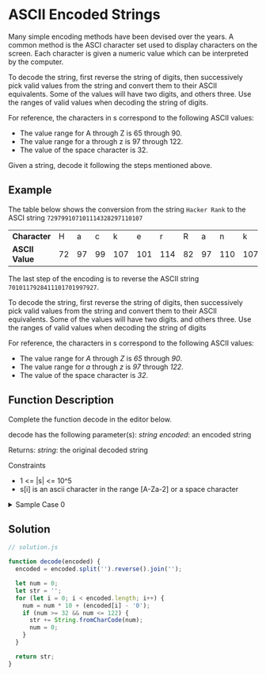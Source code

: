 # ASCII Encoded Strings

Many simple encoding methods have been devised over the years. A common method is the ASCI character set used to display characters on the screen. Each character is given a numeric value which can be interpreted by the computer.

To decode the string, first reverse the string of digits, then successively pick valid values from the string and convert them to their ASCII equivalents. Some of the values will have two digits, and others three. Use the ranges of valid values when decoding the string of digits.

For reference, the characters in s correspond to the following ASCII values:

- The value range for A through Z is 65 through 90.
- The value range for a through z is 97 through 122.
- The value of the space character is 32.

Given a string, decode it following the steps mentioned above.

## Example

The table below shows the conversion from the string `Hacker Rank` to the ASCI string `729799107101114328297110107`

|             |    |    |    |     |     |     |    |    |     |     |
| ----------- | -- | -- | -- | --- | --- | --- | -- | -- | --- | --- |
| **Character**   | H  | a  | c  | k   | e   | r   | R  | a  | n   | k   |
| **ASCII Value** | 72 | 97 | 99 | 107 | 101 | 114 | 82 | 97 | 110 | 107 |

The last step of the encoding is to reverse the ASCII string `7010117928411101701997927`.

To decode the string, first reverse the string of digits, then successively pick valid values from the string and convert them to their ASCIl equivalents. Some of the values will have two digits. and others three. Use the ranges of valid values when decoding the string of digits

For reference, the characters in s correspond to the following ASCII values:

- The value range for _A_ through _Z_ is _65_ through _90_.
- The value range for _a_ through _z_ is _97_ through _122_.
- The value of the space character is _32_.

## Function Description

Complete the function decode in the editor below.

decode has the following parameter(s):
  _string encoded_: an encoded string

Returns:
  _string_: the original decoded string

Constraints

- 1 <= |s| <= 10^5
- s[i] is an ascii character in the range [A-Za-2] or a space character


<details>
  <summary>Sample Case 0</summary>

__Sample Input__

```c
STDIN                                                 Function
-----                                                 ---------
23511011501782351112179911801562340161171141148   →   string decode = "23511011501782351112179911801562340161171141148"
```

__Sample Output__

```txt
Truth Always Wins
```

__Explanation__

Reverse _encoded_ to get _84114117116104326510811997121115328710511011522_. Then replace each ASCII value with its corresponding character
</details>

## Solution

```js
// solution.js

function decode(encoded) {
  encoded = encoded.split('').reverse().join('');

  let num = 0;
  let str = '';
  for (let i = 0; i < encoded.length; i++) {
    num = num * 10 + (encoded[i] - '0');
    if (num >= 32 && num <= 122) {
      str += String.fromCharCode(num);
      num = 0;
    }
  }

  return str;
}
```
